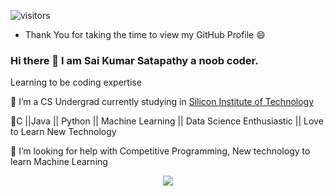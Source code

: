 ![visitors](https://visitor-badge.glitch.me/badge?page_id=kumar-sai-21.kumar-sai-21)
  - Thank You for taking the time to view my GitHub Profile :smile: 
### Hi there 👋 I am Sai Kumar Satapathy a noob coder.
Learning to be coding expertise

🔭 I’m a CS Undergrad currently studying in [Silicon Institute of Technology](https://www.silicon.ac.in/)

🌱C  ||Java  ||  Python  ||  Machine Learning  ||  Data Science Enthusiastic ||  Love to Learn New Technology  

🤔 I’m looking for help with  Competitive Programming,  New technology  to learn Machine Learning




              
              
              
              
              
              
<p align="center"> <img src="https://github-readme-stats.vercel.app/api?username=kumar-sai-21&show_icons=true&theme=gotham" />

<!--
**kumar-sai-21/kumar-sai-21** is a ✨ _special_ ✨ repository because its `README.md` (this file) appears on your GitHub profile.




<h2> Connect with me <img src='https://raw.githubusercontent.com/ShahriarShafin/ShahriarShafin/main/Assets/handshake.gif' width="100px"> </h2>





Here are some ideas to get you started:

- 🔭 I’m currently studying in Silicon Institute of Technology

- 🌱 I’m currently learning ...
- 👯 I’m looking to collaborate on ...
- 🤔 I’m looking for help with ...
- 💬 Ask me about ...
- 📫 How to reach me: ...
- 😄 Pronouns: ...
- ⚡ Fun fact: ...
-->
